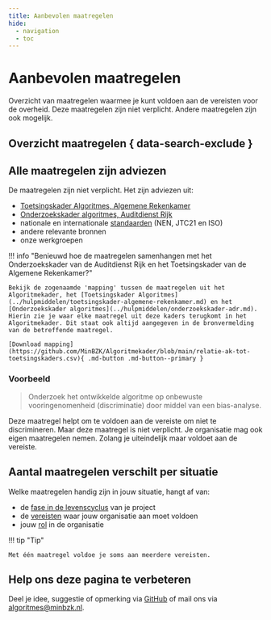 ```yaml
---
title: Aanbevolen maatregelen
hide:
  - navigation
  - toc
---
```


# Aanbevolen maatregelen
Overzicht van maatregelen waarmee je kunt voldoen aan de vereisten voor de overheid. Deze maatregelen zijn niet verplicht. Andere maatregelen zijn ook mogelijk.

## Overzicht maatregelen { data-search-exclude }

<!-- list_maatregelen -->

## Alle maatregelen zijn adviezen
De maatregelen zijn niet verplicht. Het zijn adviezen uit:

- [Toetsingskader Algoritmes, Algemene Rekenkamer](../hulpmiddelen/toetsingskader-algemene-rekenkamer.md)
- [Onderzoekskader algoritmes, Auditdienst Rijk](../hulpmiddelen/onderzoekskader-adr.md)
- nationale en internationale [standaarden](../hulpmiddelen/standaarden.md) (NEN, JTC21 en ISO)
- andere relevante bronnen
- onze werkgroepen

!!! info "Benieuwd hoe de maatregelen samenhangen met het Onderzoekskader van de Auditdienst Rijk en het Toetsingskader van de Algemene Rekenkamer?"

    Bekijk de zogenaamde 'mapping' tussen de maatregelen uit het Algoritmekader, het [Toetsingskader Algoritmes](../hulpmiddelen/toetsingskader-algemene-rekenkamer.md) en het [Onderzoekskader algoritmes](../hulpmiddelen/onderzoekskader-adr.md). Hierin zie je waar elke maatregel uit deze kaders terugkomt in het Algoritmekader. Dit staat ook altijd aangegeven in de bronvermelding van de betreffende maatregel.

    [Download mapping](https://github.com/MinBZK/Algoritmekader/blob/main/relatie-ak-tot-toetsingskaders.csv){ .md-button .md-button--primary }

### Voorbeeld
> Onderzoek het ontwikkelde algoritme op onbewuste vooringenomenheid (discriminatie) door middel van een bias-analyse.

Deze maatregel helpt om te voldoen aan de vereiste om niet te discrimineren. Maar deze maatregel is niet verplicht. Je organisatie mag ook eigen maatregelen nemen. Zolang je uiteindelijk maar voldoet aan de vereiste.

## Aantal maatregelen verschilt per situatie
Welke maatregelen handig zijn in jouw situatie, hangt af van:

- de [fase in de levenscyclus](../../levenscyclus/over-de-levenscyclus.md) van je project
- de [vereisten](../vereisten/index.md) waar jouw organisatie aan moet voldoen
- jouw [rol](../../rollen/index.md) in de organisatie

!!! tip "Tip"

    Met één maatregel voldoe je soms aan meerdere vereisten.

## Help ons deze pagina te verbeteren
Deel je idee, suggestie of opmerking via [GitHub](https://github.com/MinBZK/Algoritmekader/edit/main/docs/voldoen-aan-wetten-en-regels/maatregelen/index.md) of mail ons via [algoritmes@minbzk.nl](mailto:algoritmes@minbzk.nl).
